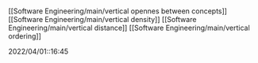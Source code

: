 # 
[[Software Engineering/main/vertical opennes between concepts]]
[[Software Engineering/main/vertical density]]
[[Software Engineering/main/vertical distance]]
[[Software Engineering/main/vertical ordering]]

2022/04/01::16:45